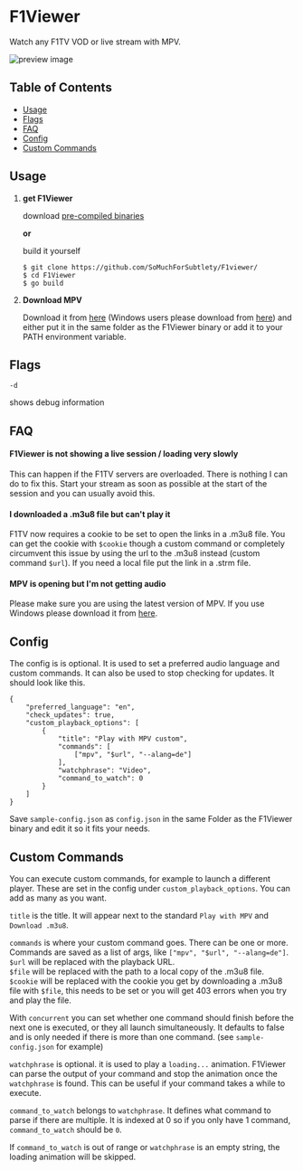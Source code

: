 # F1Viewer

Watch any F1TV VOD or live stream with MPV. 

![preview image](https://i.imgur.com/DwHnnK9.png)

## Table of Contents   
* [Usage](#usage)
* [Flags](#flags)
* [FAQ](#faq)
* [Config](#config)
* [Custom Commands](#custom-commands)

## Usage

 1. **get F1Viewer** 

	download [pre-compiled binaries](https://github.com/SoMuchForSubtlety/F1viewer/releases/)

	**or**

	build it yourself
	
	    $ git clone https://github.com/SoMuchForSubtlety/F1viewer/
	    $ cd F1Viewer
	    $ go build
	    
 2. **Download MPV**

	Download it from [here](https://mpv.io/installation/) (Windows users please download from [here](https://sourceforge.net/projects/mpv-player-windows/files/)) and either put it in the same folder as the  F1Viewer binary or add it to your PATH environment variable.

## Flags

    -d
shows debug information

## FAQ
#### F1Viewer is not showing a live session / loading very slowly
This can happen if the F1TV servers are overloaded. There is nothing I can do to fix this.
Start your stream as soon as possible at the start of the session and you can usually avoid this. 
#### I downloaded a .m3u8 file but can't play it
F1TV now requires a cookie to be set to open the links in a .m3u8 file. You can get the cookie with `$cookie` though a custom command or  completely circumvent this issue by using the url to the .m3u8 instead (custom command `$url`).
If you need a local file put the link in a .strm file.
#### MPV is opening but I'm not getting audio
Please make sure you are using the latest version of MPV. If you use  Windows  please download it from [here](https://sourceforge.net/projects/mpv-player-windows/files/).

## Config
The config is is optional. It is used to set a preferred audio language and custom commands. It can also be used to stop checking for updates. 
It should look like this.

    {
        "preferred_language": "en",
        "check_updates": true,
        "custom_playback_options": [
            {
                "title": "Play with MPV custom",
                "commands": [
                    ["mpv", "$url", "--alang=de"]
                ],
                "watchphrase": "Video",
                "command_to_watch": 0
            }
        ]
    }

Save `sample-config.json` as `config.json` in the same Folder as the F1Viewer binary and edit it so it fits your needs.

## Custom Commands
You can execute custom commands, for example to launch a different player. These are set in the config under `custom_playback_options`. You can add as many as you want. 

`title` is the title. It will appear next to the standard `Play with MPV` and `Download .m3u8`.

`commands` is where your custom command goes. There can be one or more. 
Commands are saved as a list of args, like `["mpv", "$url", "--alang=de"]`.  
`$url` will be replaced with the playback URL.  
`$file` will be replaced with the path to a local copy of the .m3u8 file.  
`$cookie` will be replaced with the cookie you get by downloading a .m3u8 file with `$file`, this needs to be set or you will  get 403 errors when you try and play the file.

With `concurrent` you can set whether one command should finish before the next one is executed, or they all launch simultaneously. It defaults to false and is only needed if there is more than one command. (see `sample-config.json` for example)

`watchphrase` is optional. it is used to play a `loading...` animation. 
F1Viewer can parse the output of your command and stop the animation once the `watchphrase` is found. This can be useful if your command takes a while to execute.

`command_to_watch` belongs to `watchphrase`. It defines what command to parse if there are multiple. It is indexed at 0 so if you only have 1 command, `command_to_watch` should be `0`.

If `command_to_watch` is out of range or `watchphrase` is an empty string, the loading animation will be skipped.
